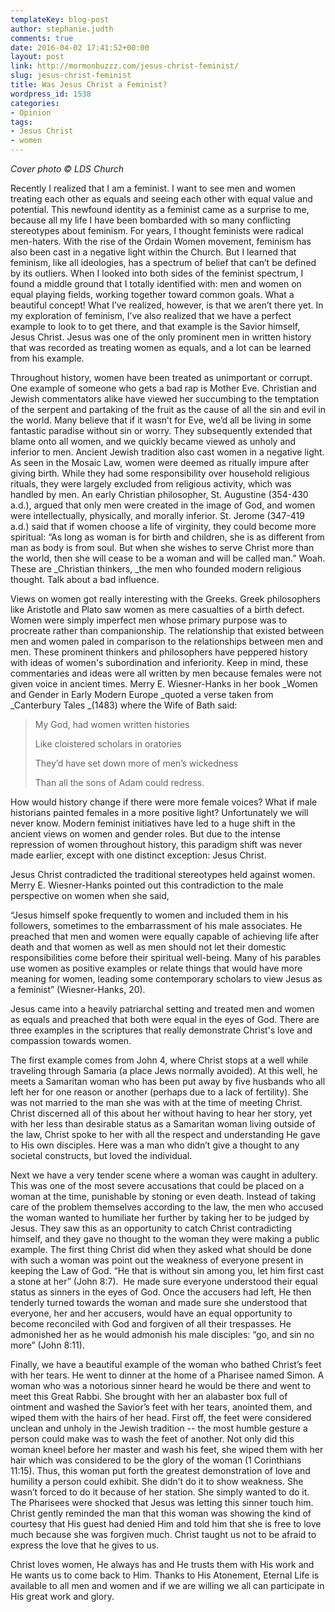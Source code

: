 ```yaml
---
templateKey: blog-post
author: stephanie.judth
comments: true
date: 2016-04-02 17:41:52+00:00
layout: post
link: http://mormonbuzzz.com/jesus-christ-feminist/
slug: jesus-christ-feminist
title: Was Jesus Christ a Feminist?
wordpress_id: 1538
categories:
- Opinion
tags:
- Jesus Christ
- women
---
```


_Cover photo © LDS Church_

Recently I realized that I am a feminist. I want to see men and women treating each other as equals and seeing each other with equal value and potential. This newfound identity as a feminist came as a surprise to me, because all my life I have been bombarded with so many conflicting stereotypes about feminism. For years, I thought feminists were radical men-haters. With the rise of the Ordain Women movement, feminism has also been cast in a negative light within the Church. But I learned that feminism, like all ideologies, has a spectrum of belief that can’t be defined by its outliers. When I looked into both sides of the feminist spectrum, I found a middle ground that I totally identified with: men and women on equal playing fields, working together toward common goals. What a beautiful concept! What I’ve realized, however, is that we aren’t there yet. In my exploration of feminism, I’ve also realized that we have a perfect example to look to to get there, and that example is the Savior himself, Jesus Christ. Jesus was one of the only prominent men in written history that was recorded as treating women as equals, and a lot can be learned from his example. 

Throughout history, women have been treated as unimportant or corrupt. One example of someone who gets a bad rap is Mother Eve. Christian and Jewish commentators alike have viewed her succumbing to the temptation of the serpent and partaking of the fruit as the cause of all the sin and evil in the world. Many believe that if it wasn’t for Eve, we’d all be living in some fantastic paradise without sin or worry. They subsequently extended that blame onto all women, and we quickly became viewed as unholy and inferior to men. Ancient Jewish tradition also cast women in a negative light. As seen in the Mosaic Law, women were deemed as ritually impure after giving birth. While they had some responsibility over household religious rituals, they were largely excluded from religious activity, which was handled by men. An early Christian philosopher, St. Augustine (354-430 a.d.), argued that only men were created in the image of God, and women were intellectually, physically, and morally inferior. St. Jerome (347-419 a.d.) said that if women choose a life of virginity, they could become more spiritual: “As long as woman is for birth and children, she is as different from man as body is from soul. But when she wishes to serve Christ more than the world, then she will cease to be a woman and will be called man.” Woah. These are _Christian thinkers, _the men who founded modern religious thought. Talk about a bad influence.  

Views on women got really interesting with the Greeks. Greek philosophers like Aristotle and Plato saw women as mere casualties of a birth defect. Women were simply imperfect men whose primary purpose was to procreate rather than companionship. The relationship that existed between men and women paled in comparison to the relationships between men and men. These prominent thinkers and philosophers have peppered history with ideas of women's subordination and inferiority. Keep in mind, these commentaries and ideas were all written by men because females were not given voice in ancient times. Merry E. Wiesner-Hanks in her book _Women and Gender in Early Modern Europe _quoted a verse taken from _Canterbury Tales _(1483) where the Wife of Bath said:


<blockquote>My God, had women written histories 

Like cloistered scholars in oratories 

They’d have set down more of men’s wickedness 

Than all the sons of Adam could redress.</blockquote>


How would history change if there were more female voices? What if male historians painted females in a more positive light? Unfortunately we will never know. Modern feminist initiatives have led to a huge shift in the ancient views on women and gender roles. But due to the intense repression of women throughout history, this paradigm shift was never made earlier, except with one distinct exception: Jesus Christ. 

Jesus Christ contradicted the traditional stereotypes held against women. Merry E. Wiesner-Hanks pointed out this contradiction to the male perspective on women when she said, 

“Jesus himself spoke frequently to women and included them in his followers, sometimes to the embarrassment of his male associates. He preached that men and women were equally capable of achieving life after death and that women as well as men should not let their domestic responsibilities come before their spiritual well-being. Many of his parables use women as positive examples or relate things that would have more meaning for women, leading some contemporary scholars to view Jesus as a feminist” (Wiesner-Hanks, 20).

Jesus came into a heavily patriarchal setting and treated men and women as equals and preached that both were equal in the eyes of God. There are three examples in the scriptures that really demonstrate Christ's love and compassion towards women. 

The first example comes from John 4, where Christ stops at a well while traveling through Samaria (a place Jews normally avoided). At this well, he meets a Samaritan woman who has been put away by five husbands who all left her for one reason or another (perhaps due to a lack of fertility). She was not married to the man she was with at the time of meeting Christ. Christ discerned all of this about her without having to hear her story, yet with her less than desirable status as a Samaritan woman living outside of the law, Christ spoke to her with all the respect and understanding He gave to His own disciples. Here was a man who didn’t give a thought to any societal constructs, but loved the individual.

Next we have a very tender scene where a woman was caught in adultery. This was one of the most severe accusations that could be placed on a woman at the time, punishable by stoning or even death. Instead of taking care of the problem themselves according to the law, the men who accused the woman wanted to humiliate her further by taking her to be judged by Jesus. They saw this as an opportunity to catch Christ contradicting himself, and they gave no thought to the woman they were making a public example. The first thing Christ did when they asked what should be done with such a woman was point out the weakness of everyone present in keeping the Law of God. “He that is without sin among you, let him first cast a stone at her” (John 8:7).  He made sure everyone understood their equal status as sinners in the eyes of God. Once the accusers had left, He then tenderly turned towards the woman and made sure she understood that everyone, her and her accusers, would have an equal opportunity to become reconciled with God and forgiven of all their trespasses. He admonished her as he would admonish his male disciples: “go, and sin no more” (John 8:11).

Finally, we have a beautiful example of the woman who bathed Christ’s feet with her tears. He went to dinner at the home of a Pharisee named Simon. A woman who was a notorious sinner heard he would be there and went to meet this Great Rabbi. She brought with her an alabaster box full of ointment and washed the Savior’s feet with her tears, anointed them, and wiped them with the hairs of her head. First off, the feet were considered unclean and unholy in the Jewish tradition -- the most humble gesture a person could make was to wash the feet of another. Not only did this woman kneel before her master and wash his feet, she wiped them with her hair which was considered to be the glory of the woman (1 Corinthians 11:15). Thus, this woman put forth the greatest demonstration of love and humility a person could exhibit. She didn’t do it to show weakness. She wasn’t forced to do it because of her station. She simply wanted to do it. The Pharisees were shocked that Jesus was letting this sinner touch him. Christ gently reminded the man that this woman was showing the kind of courtesy that His guest had denied Him and told him that she is free to love much because she was forgiven much. Christ taught us not to be afraid to express the love that he gives to us. 

Christ loves women, He always has and He trusts them with His work and He wants us to come back to Him. Thanks to His Atonement, Eternal Life is available to all men and women and if we are willing we all can participate in His great work and glory. 
